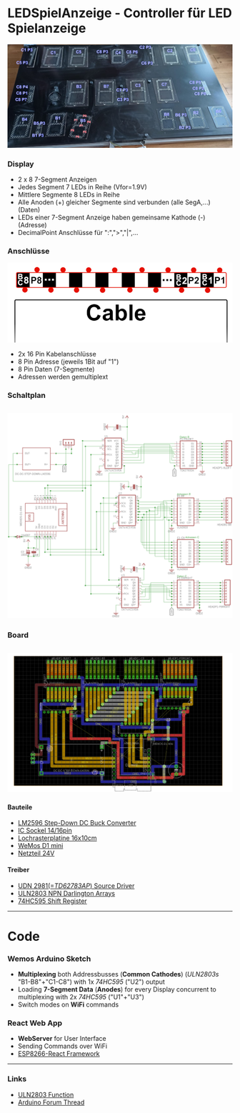 # LEDSpielAnzeige - Controller für LED Spielanzeige
 ![LED Anzeige](doc/led_anzeige_mapping.png)
 
 ### Display
 * 2 x 8 7-Segment Anzeigen
 * Jedes Segment 7 LEDs in Reihe (Vfor=1.9V)
 * Mittlere Segmente 8 LEDs in Reihe
 * Alle Anoden (+) gleicher Segmente sind verbunden (alle SegA,...) (Daten)
 * LEDs einer 7-Segment Anzeige haben gemeinsame Kathode (-) (Adresse)
 * DecimalPoint Anschlüsse für ":",">","|",...
 
 ### Anschlüsse
  ![2x8 Kabel Pinout](doc/cablepins_original.png)
 * 2x 16 Pin Kabelanschlüsse
 * 8 Pin Adresse (jeweils 1Bit auf "1")
 * 8 Pin Daten (7-Segmente)
 * Adressen werden gemultiplext
 
 ### Schaltplan
 ![Anzeige_Schaltplan](./doc/eagle/LEDAnzeige_Multiplexing.png)
  ---
 ### Board
 ![Anzeige_Board](./doc/eagle/LEDAnzeige_Multiplexing_Board.png)
 ---
 #### Bauteile
  * [LM2596 Step-Down DC Buck Converter](https://www.reichelt.de/schaltregler-step-down-adj-3a-4-75-40vi-to220-5-lm2596tvadj-p255435.html?&trstct=pos_7&nbc=1)
  * [IC Sockel 14/16pin](https://www.reichelt.de/ic-sockel-16-polig-doppelter-federkontakt-gs-16-p8208.html?&nbc=1)
  * [Lochrasterplatine 16x10cm](https://www.reichelt.de/lochrasterplatine-hartpapier-160x100mm-h25pr160-p8272.html?&nbc=1)
  * [WeMos D1 mini](https://www.ebay.de/itm/D1Mini-ESP8266-Modul-Mikrokontroller-Board-WLAN-Wifi-Nodemcu-Wemos-Arduino/164007576934?ssPageName=STRK%3AMEBIDX%3AIT&_trksid=p2057872.m2749.l2649)
  * [Netzteil 24V](https://www.reichelt.de/steckernetzteil-25-w-24-v-1-04-a-mw-gst25e24-p171101.html?&nbc=1)
#### Treiber
 * [UDN 2981(=_TD62783AP_)  Source Driver](https://www.reichelt.de/leistungstreiber-8-kanal-dil-18-udn-2981-p22008.html?&trstct=pos_0&nbc=1)
 * [ULN2803 NPN Darlington Arrays](https://www.reichelt.de/eight-darlington-arrays-dil-18-uln-2803a-p22085.html?&trstct=pos_0&nbc=1)
 * [74HC595 Shift Register](https://www.reichelt.de/shift-register-3-state-ausgang-2-6-v-dil-16-74hc-595-p3269.html?&trstct=pos_0&nbc=1)
 ---
 
 # Code
 
 ### Wemos Arduino Sketch
 * **Multiplexing** both Addressbusses (**Common Cathodes**) (_ULN2803s_ "B1-B8"+"C1-C8") with 1x _74HC595_ ("U2") output
 * Loading **7-Segment Data** (**Anodes**) for every Display concurrent to multiplexing with 2x _74HC595_ ("U1"+"U3")
 * Switch modes on **WiFi** commands
 
 ### React Web App
 * **WebServer** for User Interface
 * Sending Commands over WiFi
 * [ESP8266-React Framework](https://github.com/rjwats/esp8266-react)
 ---
 ### Links
 * [ULN2803 Function](https://www.conrad.de/de/ratgeber/handwerk-industrie-wiki/elektronik-bauteile/uln2803.html#anschluss)
 * [Arduino Forum Thread](https://forum.arduino.cc/index.php?topic=688158.0)
